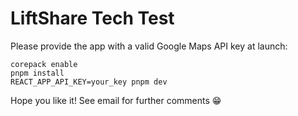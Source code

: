 # LiftShare Tech Test

Please provide the app with a valid Google Maps API key at launch:

```
corepack enable
pnpm install
REACT_APP_API_KEY=your_key pnpm dev
```

Hope you like it! See email for further comments 😁
